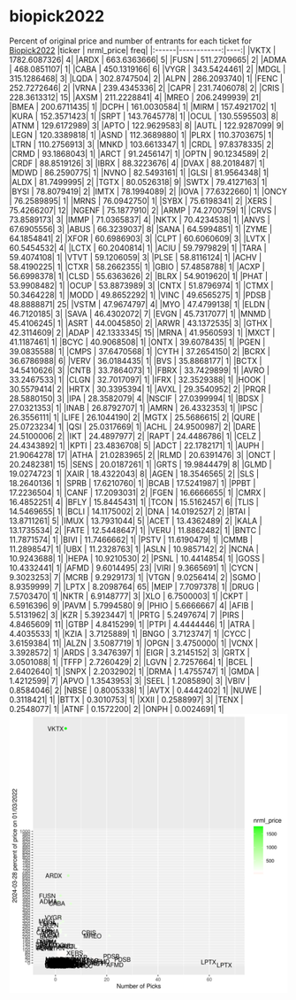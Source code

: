 # biopick2022
Percent of original price and number of entrants for each ticket for [Biopick2022](https://twitter.com/hashtag/Biopick2022)
|ticker |   nrml_price| freq|
|:------|------------:|----:|
|VKTX   | 1782.6087326|    4|
|ARDX   |  663.6363666|    5|
|FUSN   |  511.2709665|    2|
|ADMA   |  468.0851107|    1|
|CABA   |  450.1319166|    6|
|VYGR   |  343.5424461|    2|
|MDGL   |  315.1286468|    3|
|LQDA   |  302.8747504|    2|
|ALPN   |  286.2093740|    1|
|FENC   |  252.7272646|    2|
|VRNA   |  239.4345336|    2|
|CAPR   |  231.7406078|    2|
|CRIS   |  228.3613312|   15|
|AXSM   |  211.2228841|    4|
|MREO   |  206.2499939|   21|
|BMEA   |  200.6711435|    1|
|DCPH   |  161.0030584|    1|
|MIRM   |  157.4921702|    1|
|KURA   |  152.3571423|    1|
|SRPT   |  143.7645778|    1|
|OCUL   |  130.5595503|    8|
|ATNM   |  129.6172989|    3|
|APTO   |  122.9629583|    8|
|AUTL   |  122.9287099|    9|
|LEGN   |  120.3389818|    1|
|ASND   |  112.3689880|    1|
|PLRX   |  110.3703675|    1|
|LTRN   |  110.2756913|    3|
|MNKD   |  103.6613347|    1|
|CRDL   |   97.8378335|    2|
|CRMD   |   93.1868043|    1|
|ARCT   |   91.2456147|    1|
|OPTN   |   90.1234589|    2|
|CRDF   |   88.8519126|    3|
|IBRX   |   88.3223676|    4|
|DVAX   |   88.2018487|    1|
|MDWD   |   86.2590775|    1|
|NVNO   |   82.5493161|    1|
|GLSI   |   81.9564348|    1|
|ALDX   |   81.7499995|    2|
|TGTX   |   80.0526318|    9|
|SWTX   |   79.4127163|    1|
|BYSI   |   78.8079419|    2|
|IMTX   |   78.1994089|    2|
|IOVA   |   77.6322660|    1|
|ONCY   |   76.2589895|    1|
|MRNS   |   76.0942750|    1|
|SYBX   |   75.6198341|    2|
|XERS   |   75.4266207|   12|
|NGENF  |   75.1877910|    2|
|ARMP   |   74.2700759|    1|
|CRVS   |   73.8589173|    3|
|IMMP   |   71.0365837|    4|
|NKTX   |   70.4234538|    1|
|ANVS   |   67.6905556|    3|
|ABUS   |   66.3239037|    8|
|SANA   |   64.5994851|    1|
|ZYME   |   64.1854841|    2|
|XFOR   |   60.6986903|    3|
|CLPT   |   60.6060609|    3|
|LVTX   |   60.5454532|    4|
|LCTX   |   60.2040814|    1|
|ACIU   |   59.7979829|    1|
|TARA   |   59.4074108|    1|
|VTVT   |   59.1206059|    3|
|PLSE   |   58.8116124|    1|
|ACHV   |   58.4190225|    1|
|CTXR   |   58.2662355|    1|
|GBIO   |   57.4858788|    1|
|ACXP   |   56.6998378|    1|
|CLSD   |   55.6363626|    2|
|BLRX   |   54.9019620|    1|
|PHAT   |   53.9908482|    1|
|OCUP   |   53.8873989|    3|
|CNTX   |   51.8796974|    1|
|CTMX   |   50.3464228|    1|
|MODD   |   49.8652292|    1|
|VINC   |   49.6565275|    1|
|PDSB   |   48.8888871|   25|
|VSTM   |   47.9674797|    4|
|MYO    |   47.4799138|    1|
|ELDN   |   46.7120185|    3|
|SAVA   |   46.4302072|    7|
|EVGN   |   45.7317077|    1|
|MNMD   |   45.4106245|    1|
|ASRT   |   44.0045850|    2|
|ARWR   |   43.1372535|    3|
|GTHX   |   42.3114609|    2|
|ADAP   |   42.1333345|   15|
|MRNA   |   41.9560593|    1|
|MXCT   |   41.1187461|    1|
|BCYC   |   40.9068508|    1|
|ONTX   |   39.6078435|    1|
|PGEN   |   39.0835588|    1|
|CMPS   |   37.6470568|    1|
|CYTH   |   37.2654150|    2|
|BCRX   |   36.6786988|    6|
|VERV   |   36.0184435|    1|
|BVS    |   35.8868177|    1|
|BCTX   |   34.5410626|    3|
|CNTB   |   33.7864073|    1|
|FBRX   |   33.7429899|    1|
|AVRO   |   33.2467533|    1|
|CLGN   |   32.7017097|    1|
|IFRX   |   32.3529388|    1|
|HOOK   |   30.5579414|    2|
|HRTX   |   30.3395394|    1|
|AVXL   |   29.3540952|    2|
|PRQR   |   28.5880150|    3|
|IPA    |   28.3582079|    4|
|NSCIF  |   27.0399994|    1|
|BDSX   |   27.0321353|    1|
|INAB   |   26.8792707|    1|
|AMRN   |   26.4332353|    1|
|IPSC   |   26.3556111|    1|
|LIFE   |   26.1044190|    2|
|MGTX   |   25.5686615|    2|
|QURE   |   25.0723234|    1|
|QSI    |   25.0317669|    1|
|ACHL   |   24.9500987|    2|
|DARE   |   24.5100006|    2|
|IKT    |   24.4897977|    2|
|RAPT   |   24.4486786|    1|
|CELZ   |   24.4343892|    1|
|KPTI   |   23.4836708|    5|
|ADCT   |   22.1782171|    1|
|AUPH   |   21.9064278|   17|
|ATHA   |   21.0283965|    2|
|RLMD   |   20.6391476|    3|
|ONCT   |   20.2482381|   15|
|SENS   |   20.0187261|    1|
|GRTS   |   19.9844479|    8|
|GLMD   |   19.0274723|    1|
|XAIR   |   18.4322043|    8|
|AGEN   |   18.3546565|    2|
|SLS    |   18.2640136|    1|
|SPRB   |   17.6210760|    1|
|BCAB   |   17.5241987|    1|
|PPBT   |   17.2236504|    1|
|CANF   |   17.2093031|    2|
|FGEN   |   16.6666655|    1|
|CMRX   |   16.4852251|    4|
|BFLY   |   15.8445431|    1|
|TCON   |   15.5162457|    6|
|TLIS   |   14.5469655|    1|
|BCLI   |   14.1175002|    2|
|DNA    |   14.0192527|    2|
|BTAI   |   13.8711261|    5|
|IMUX   |   13.7931044|    5|
|ACET   |   13.4362489|    2|
|KALA   |   13.1735534|    2|
|FATE   |   12.5448647|    1|
|VERU   |   11.8862482|    1|
|BNTC   |   11.7871574|    1|
|BIVI   |   11.7466662|    1|
|PSTV   |   11.6190479|    1|
|CMMB   |   11.2898547|    1|
|UBX    |   11.2328763|    1|
|ASLN   |   10.9857142|    2|
|NCNA   |   10.9243688|    1|
|HEPA   |   10.9210530|    2|
|PSNL   |   10.4414854|    1|
|GOSS   |   10.4332441|    1|
|AFMD   |    9.6014495|   23|
|VIRI   |    9.3665691|    1|
|CYCN   |    9.3023253|    7|
|MCRB   |    9.2929173|    1|
|VTGN   |    9.0256414|    2|
|SGMO   |    8.9359999|    7|
|LPTX   |    8.2098764|   65|
|MEIP   |    7.7097378|    1|
|DRUG   |    7.5703470|    1|
|NKTR   |    6.9148777|    3|
|XLO    |    6.7500003|    1|
|CKPT   |    6.5916396|    9|
|PAVM   |    5.7994580|    9|
|PHIO   |    5.6666667|    4|
|AFIB   |    5.5131962|    3|
|KZR    |    5.3923447|    1|
|PRTG   |    5.2497674|    7|
|PIRS   |    4.8465609|   11|
|GTBP   |    4.8415299|    1|
|PTPI   |    4.4444446|    1|
|ATRA   |    4.4035533|    1|
|KZIA   |    3.7125889|    1|
|BNGO   |    3.7123747|    1|
|CYCC   |    3.6159384|   11|
|ALZN   |    3.5087719|    1|
|OPGN   |    3.4750000|    1|
|VCNX   |    3.3928572|    1|
|ARDS   |    3.3476397|    1|
|EIGR   |    3.2145152|    3|
|GRTX   |    3.0501088|    1|
|TFFP   |    2.7260429|    2|
|LGVN   |    2.7257664|    1|
|BCEL   |    2.6402640|    1|
|SNPX   |    2.2032902|    1|
|DRMA   |    1.4755747|    1|
|GMDA   |    1.4212599|    7|
|APVO   |    1.3543953|    3|
|SEEL   |    1.2085890|    3|
|VBIV   |    0.8584046|    2|
|NBSE   |    0.8005338|    1|
|AVTX   |    0.4442402|    1|
|NUWE   |    0.3118421|    1|
|BTTX   |    0.3010753|    1|
|XXII   |    0.2588997|    3|
|TENX   |    0.2548077|    1|
|ATNF   |    0.1572200|    2|
|ONPH   |    0.0024691|    1|
![retvspicks](biopicks.png?raw=true)
